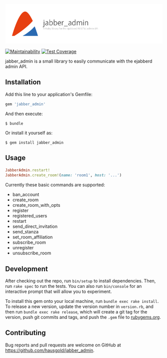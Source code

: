 ![jabber_admin](doc/assets/project.png)

[![Maintainability](https://api.codeclimate.com/v1/badges/0b3c444d8db8acaaba97/maintainability)](https://codeclimate.com/github/hausgold/jabber_admin/maintainability)
[![Test Coverage](https://api.codeclimate.com/v1/badges/0b3c444d8db8acaaba97/test_coverage)](https://codeclimate.com/github/hausgold/jabber_admin/test_coverage)

jabber_admin is a small library to easily communicate with the ejabberd
admin API.

## Installation

Add this line to your application's Gemfile:

```ruby
gem 'jabber_admin'
```

And then execute:

    $ bundle

Or install it yourself as:

    $ gem install jabber_admin

## Usage

``` ruby
JabberAdmin.restart!
JabberAdmin.create_room!(name: 'room1', host: '...')
```

Currently these basic commands are supported:

- ban_account
- create_room
- create_room_with_opts
- register
- registered_users
- restart
- send_direct_invitation
- send_stanza
- set_room_affiliation
- subscribe_room
- unregister
- unsubscribe_room

## Development

After checking out the repo, run `bin/setup` to install dependencies. Then, run `rake spec` to run the tests. You can also run `bin/console` for an interactive prompt that will allow you to experiment.

To install this gem onto your local machine, run `bundle exec rake install`. To release a new version, update the version number in `version.rb`, and then run `bundle exec rake release`, which will create a git tag for the version, push git commits and tags, and push the `.gem` file to [rubygems.org](https://rubygems.org).

## Contributing

Bug reports and pull requests are welcome on GitHub at https://github.com/hausgold/jabber_admin.
